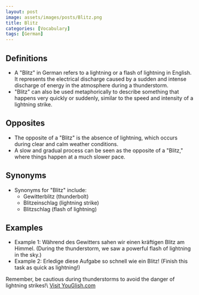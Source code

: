 ```yaml
---
layout: post
image: assets/images/posts/Blitz.png
title: Blitz
categories: [Vocabulary]
tags: [German]
---
```


## Definitions

- A "Blitz" in German refers to a lightning or a flash of lightning in English. It represents the electrical discharge caused by a sudden and intense discharge of energy in the atmosphere during a thunderstorm.
- "Blitz" can also be used metaphorically to describe something that happens very quickly or suddenly, similar to the speed and intensity of a lightning strike.

## Opposites

- The opposite of a "Blitz" is the absence of lightning, which occurs during clear and calm weather conditions.
- A slow and gradual process can be seen as the opposite of a "Blitz," where things happen at a much slower pace.

## Synonyms

- Synonyms for "Blitz" include:
  - Gewitterblitz (thunderbolt)
  - Blitzeinschlag (lightning strike)
  - Blitzschlag (flash of lightning)

## Examples

- Example 1: Während des Gewitters sahen wir einen kräftigen Blitz am Himmel. (During the thunderstorm, we saw a powerful flash of lightning in the sky.)
- Example 2: Erledige diese Aufgabe so schnell wie ein Blitz! (Finish this task as quick as lightning!)

Remember, be cautious during thunderstorms to avoid the danger of lightning strikes!\ <a id="yg-widget-0" class="youglish-widget" data-query="Blitz" data-lang="german" data-components="8412" data-auto-start="0" data-bkg-color="theme_light" data-title="How%20to%20pronounce%20Blitz%20in%20German"  rel="nofollow" href="https://youglish.com">Visit YouGlish.com</a><script async src="https://youglish.com/public/emb/widget.js" charset="utf-8"></script>